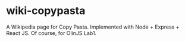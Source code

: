 # wiki-copypasta
A Wikipedia page for Copy Pasta.  Implemented with Node + Express + React JS.  Of course, for OlinJS Lab1.
